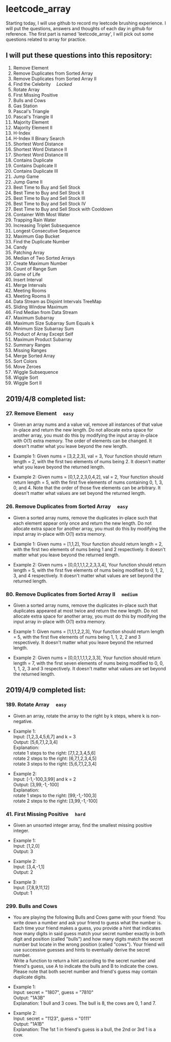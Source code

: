 # leetcode_array 
Starting today, I will use github to record my leetcode brushing experience. I will put the questions, answers and thoughts of each day in github for reference.
The first part is named 'leetcode_array', I will pick out some questions related to array for practice.
## I will put these questions into this repository:
1.	Remove Element  	
26.	Remove Duplicates from Sorted Array  	
80.	Remove Duplicates from Sorted Array II  	
277.	Find the Celebrity  	&emsp;*Locked*
189.	Rotate Array  	
41.	First Missing Positive  	
299.	Bulls and Cows  	
134.	Gas Station  	
118.	Pascal's Triangle  
119.	Pascal's Triangle II  
169.	Majority Element  
229.	Majority Element II  
274.	H-Index  	
275.	H-Index II	Binary Search  
243.	Shortest Word Distance  	
244.	Shortest Word Distance II  	
245.	Shortest Word Distance III  	
217.	Contains Duplicate  	
219.	Contains Duplicate II  
220.	Contains Duplicate III  
55.	Jump Game  	
45.	Jump Game II  	
121.	Best Time to Buy and Sell Stock  	
122.	Best Time to Buy and Sell Stock II  	
123.	Best Time to Buy and Sell Stock III  	
188.	Best Time to Buy and Sell Stock IV  	
309.	Best Time to Buy and Sell Stock with Cooldown  	
11.	Container With Most Water  	
42.	Trapping Rain Water  	
334.	Increasing Triplet Subsequence  	
128.	Longest Consecutive Sequence  	
164.	Maximum Gap	Bucket  
287.	Find the Duplicate Number  	
135.	Candy  
330.	Patching Array  
4.	Median of Two Sorted Arrays  	
321.	Create Maximum Number  
327.	Count of Range Sum  
289.	Game of Life  			
57.	Insert Interval  	
56.	Merge Intervals  	
252.	Meeting Rooms  	
253.	Meeting Rooms II  	
352.	Data Stream as Disjoint Intervals	TreeMap  	
239.	Sliding Window Maximum  	
295.	Find Median from Data Stream  	
53.	Maximum Subarray  	
325.	Maximum Size Subarray Sum Equals k  	
209.	Minimum Size Subarray Sum  	
238.	Product of Array Except Self  	
152.	Maximum Product Subarray  	
228.	Summary Ranges  	
163.	Missing Ranges  	
88.	Merge Sorted Array  	
75.	Sort Colors  	
283.	Move Zeroes  	
376.	Wiggle Subsequence  	
280.	Wiggle Sort  	
324.	Wiggle Sort II  

## 2019/4/8 completed list:
### 27.	Remove Element  &emsp;`easy`
- Given an array nums and a value val, remove all instances of that value in-place and return the new length.
Do not allocate extra space for another array, you must do this by modifying the input array in-place with O(1) extra memory.
The order of elements can be changed. It doesn't matter what you leave beyond the new length.

- Example 1:
Given nums = [3,2,2,3], val = 3,
Your function should return length = 2, with the first two elements of nums being 2.
It doesn't matter what you leave beyond the returned length.

- Example 2:
Given nums = [0,1,2,2,3,0,4,2], val = 2,
Your function should return length = 5, with the first five elements of nums containing 0, 1, 3, 0, and 4.
Note that the order of those five elements can be arbitrary.
It doesn't matter what values are set beyond the returned length.

### 26.	Remove Duplicates from Sorted Array  &emsp;`easy`
- Given a sorted array nums, remove the duplicates in-place such that each element appear only once and return the new length.
Do not allocate extra space for another array, you must do this by modifying the input array in-place with O(1) extra memory.

- Example 1:
Given nums = [1,1,2],
Your function should return length = 2, with the first two elements of nums being 1 and 2 respectively.
It doesn't matter what you leave beyond the returned length.

- Example 2:
Given nums = [0,0,1,1,1,2,2,3,3,4],
Your function should return length = 5, with the first five elements of nums being modified to 0, 1, 2, 3, and 4 respectively.
It doesn't matter what values are set beyond the returned length.

### 80.	Remove Duplicates from Sorted Array II  &emsp;`medium`
- Given a sorted array nums, remove the duplicates in-place such that duplicates appeared at most twice and return the new length.
Do not allocate extra space for another array, you must do this by modifying the input array in-place with O(1) extra memory.

- Example 1:
Given nums = [1,1,1,2,2,3],
Your function should return length = 5, with the first five elements of nums being 1, 1, 2, 2 and 3 respectively.
It doesn't matter what you leave beyond the returned length.

- Example 2:
Given nums = [0,0,1,1,1,1,2,3,3],
Your function should return length = 7, with the first seven elements of nums being modified to 0, 0, 1, 1, 2, 3 and 3 respectively.
It doesn't matter what values are set beyond the returned length.

## 2019/4/9 completed list:
### 189.	Rotate Array  &emsp;`easy`
- Given an array, rotate the array to the right by k steps, where k is non-negative.

- Example 1:  
Input: [1,2,3,4,5,6,7] and k = 3  
Output: [5,6,7,1,2,3,4]  
Explanation:  
rotate 1 steps to the right: [7,1,2,3,4,5,6]  
rotate 2 steps to the right: [6,7,1,2,3,4,5]  
rotate 3 steps to the right: [5,6,7,1,2,3,4]  

- Example 2:  
Input: [-1,-100,3,99] and k = 2  
Output: [3,99,-1,-100]  
Explanation:   
rotate 1 steps to the right: [99,-1,-100,3]  
rotate 2 steps to the right: [3,99,-1,-100]  

### 41.	First Missing Positive  &emsp;`hard`
- Given an unsorted integer array, find the smallest missing positive integer.

- Example 1:  
Input: [1,2,0]  
Output: 3  

- Example 2:    
Input: [3,4,-1,1]  
Output: 2  

- Example 3:    
Input: [7,8,9,11,12]  
Output: 1  

### 299. Bulls and Cows
- You are playing the following Bulls and Cows game with your friend: You write down a number and ask your friend to guess what the number is. Each time your friend makes a guess, you provide a hint that indicates how many digits in said guess match your secret number exactly in both digit and position (called "bulls") and how many digits match the secret number but locate in the wrong position (called "cows"). Your friend will use successive guesses and hints to eventually derive the secret number.  
Write a function to return a hint according to the secret number and friend's guess, use A to indicate the bulls and B to indicate the cows.   
Please note that both secret number and friend's guess may contain duplicate digits.

- Example 1:  
Input: secret = "1807", guess = "7810"  
Output: "1A3B"  
Explanation: 1 bull and 3 cows. The bull is 8, the cows are 0, 1 and 7.  

- Example 2:  
Input: secret = "1123", guess = "0111"  
Output: "1A1B"  
Explanation: The 1st 1 in friend's guess is a bull, the 2nd or 3rd 1 is a cow.
